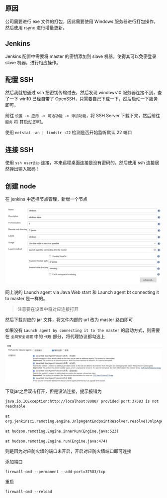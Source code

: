 ## 原因
公司需要进行 exe 文件的打包，因此需要使用 Windows 服务器进行打包操作，然后使用 rsync 进行增量更新。

## Jenkins

Jenkins 配置中需要将 master 的密钥添加到 slave 机器，使得其可以免密登录 slave 机器，进行相应操作。

## 配置 SSH
然后我就想通过 ssh 把密钥传输过去，然后发现 windows10 服务器连接不到，查了一下 win10 已经自带了 OpenSSH，只需要自己下载一下，然后启动一下服务即可。

前往 `设置 -> 应用 -> 可选功能 -> 添加功能`，将 SSH Server 下载下来，然后前往 `服务` 将 其启动即可。

使用 `netstat -an | findstr :22` 检测是否开始监听默认 22 端口

## 连接 SSH

使用 `ssh user@ip` 连接，本来远程桌面连接是没有密码的，然后使用 ssh 连接居然弹出输入密码！

## 创建 node
在 jenkins 中选择节点管理，新增一个节点

![avator](../../pic/node-windows-config.jpg)

网上说的 Launch agent via Java Web start 和 Launch agent bt connecting it to master 是一样的。


> 注意要在设置中将对应连接打开

然后下载对应的 jar 文件，将文件内部的 url 改为 master 路由即可


如果没有 `Launch agent by connecting it to the master` 的启动方式，则需要在 `全局安全设置` 中的 `代理` 部分，将代理协议都勾选上

![avator](../../pic/jenkins-slave-agent.jpg)

下载jar之后双击打开，但是没法连接，提示报错为
```
java.io.IOException:http://localhost:8080/ provided port:37583 is not reachable

at org.jenkinsci.remoting.engine.JnlpAgentEndpointResolver.resolve(JnlpAgentEndpointResolver.java:287)

at hudson.remoting.Engine.innerRun(Engine.java:523)

at hudson.remoting.Engine.run(Engine.java:474)
```
则是因为对应防火墙的端口未开启，开启对应防火墙端口即可连接

添加端口
```
firewall-cmd --permanent --add-port=37583/tcp
```

重启
```
firewall-cmd --reload
```